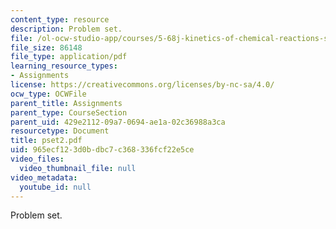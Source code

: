 ```yaml
---
content_type: resource
description: Problem set.
file: /ol-ocw-studio-app/courses/5-68j-kinetics-of-chemical-reactions-spring-2003/965ecf123d0bdbc7c368336fcf22e5ce_pset2.pdf
file_size: 86148
file_type: application/pdf
learning_resource_types:
- Assignments
license: https://creativecommons.org/licenses/by-nc-sa/4.0/
ocw_type: OCWFile
parent_title: Assignments
parent_type: CourseSection
parent_uid: 429e2112-09a7-0694-ae1a-02c36988a3ca
resourcetype: Document
title: pset2.pdf
uid: 965ecf12-3d0b-dbc7-c368-336fcf22e5ce
video_files:
  video_thumbnail_file: null
video_metadata:
  youtube_id: null
---
```

Problem set.